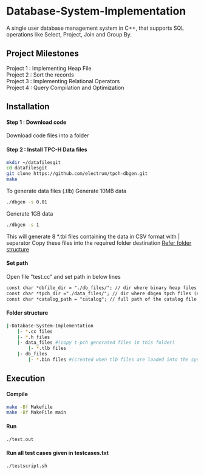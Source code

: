 # Database-System-Implementation
A single user database management system in C++, that supports SQL operations like Select, Project, Join and Group By.

## Project Milestones 
Project 1 : Implementing Heap File     
Project 2 : Sort the records     
Project 3 : Implementing Relational Operators      
Project 4 : Query Compilation and Optimization       

## Installation 

#### Step 1 : Download code
Download code files into a folder 

#### Step 2 : Install TPC-H Data files 

```sh
mkdir ~/datafilesgit
cd datafilesgit 
git clone https://github.com/electrum/tpch-dbgen.git
make
```
To generate data files (.tlb)
Generate 10MB data
```sh
./dbgen -s 0.01
```
Generate 1GB data
```sh
./dbgen -s 1
```
This will generate 8 *.tbl files containing the data in CSV format with | separator
Copy these files into the required folder destination [Refer folder structure](#folder-structure)

#### Set path
Open file "test.cc" and set path in below lines 
```gcc
const char *dbfile_dir = "./db_files/"; // dir where binary heap files should be stored
const char *tpch_dir ="./data_files/"; // dir where dbgen tpch files (extension *.tbl) can be found
const char *catalog_path = "catalog"; // full path of the catalog file
```

#### Folder structure 
```sh
|-Database-System-Implementation
    |- *.cc files
    |- *.h files
    |- data_files #(copy t-pch generated files in this folder)
        |- *.tlb files
    |- db_files
        |- *.bin files #(created when tlb files are loaded into the system)
```

## Execution

#### Compile
```sh
make -Bf Makefile
make -Bf MakeFile main
```
#### Run 
```sh
./test.out
```

#### Run all test cases given in testcases.txt
```sh
./testscript.sh
```
